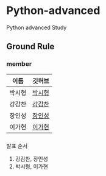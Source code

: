 # Python-advanced
Python advanced Study

## Ground Rule
### member
|이름|깃허브|
|---|---|
|박시형|[박시형](https://github.com/sihyeong671)|
|강감찬|[강감찬](https://github.com/gsgh3016)|
|장인성|[장인성](https://github.com/jis4969)|
|이가현|[이가현](https://github.com/best11gh)|

### 
발표 순서
1. 강감찬, 장인성
2. 박시형, 이가현
